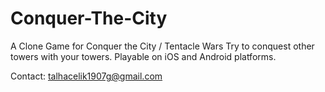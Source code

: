 # Conquer-The-City
 A Clone Game for Conquer the City / Tentacle Wars
 Try to conquest other towers with your towers.
 Playable on iOS and Android platforms.
 
 
 Contact: talhacelik1907g@gmail.com
